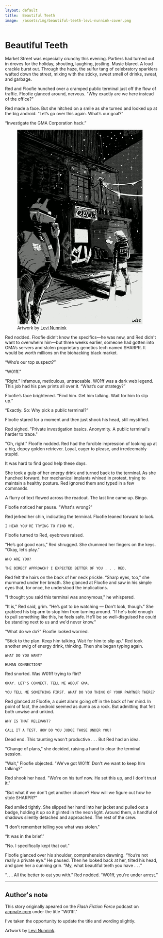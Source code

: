 ```yaml
---
layout: default
title:  Beautiful Teeth
image:  /assets/img/beautiful-teeth-levi-nunnink-cover.png
---
```


# Beautiful Teeth

<p class="dropCap">Market Street was especially crunchy this evening. Partiers had turned out in droves for the holiday, shouting, laughing, jostling. Music blared. A loud crackle burst out. Through the haze, the sulfur tang of celebratory sparklers wafted down the street, mixing with the sticky, sweet smell of drinks, sweat, and garbage.</p>

Red and Floofie hunched over a cramped public terminal just off the flow of traffic. Floofie glanced around, nervous. "Why exactly are we here instead of the office?"

Red made a face. But she hitched on a smile as she turned and looked up at the big android. “Let’s go over this again. What’s our goal?”

“Investigate the GMA Corporation hack.”  

<figure>
    <img src="/assets/img/beautiful-teeth-levi-nunnink.png"
         alt="A woman and an android stand facing a console on a dirty street that's littered with graffiti" height="640px">
    <figcaption>Artwork by <a href="https://nunn.ink/">Levi Nunnink</a></figcaption>
</figure>

Red nodded. Floofie didn’t know the specifics—he was new, and Red didn't want to overwhelm him—but three weeks earlier, someone had gotten into GMA’s servers and stolen proprietary genetics tech named SHARPR. It would be worth millions on the biohacking black market.

“Who’s our top suspect?”  

“W01ff.”  

"Right." Infamous, meticulous, untraceable. W01ff was a dark web legend. This job had his paw prints all over it. “What’s our strategy?”

Floofie’s face brightened. “Find him. Get him talking. Wait for him to slip up.”  

“Exactly. So: Why pick a public terminal?” 

Floofie stared for a moment and then just shook his head, still mystified.  

Red sighed. "Private investigation basics. Anonymity. A public terminal's harder to trace." 

"Oh, right." Floofie nodded. Red had the forcible impression of looking up at a big, dopey golden retriever. Loyal, eager to please, and irredeemably stupid.

It was hard to find good help these days.

She took a gulp of her energy drink and turned back to the terminal. As she hunched forward, her mechanical implants whined in protest, trying to maintain a healthy posture. Red ignored them and typed in a few commands.

A flurry of text flowed across the readout. The last line came up. Bingo.

Floofie noticed her pause. "What's wrong?"

Red jerked her chin, indicating the terminal. Floofie leaned forward to look.

```
I HEAR YOU'RE TRYING TO FIND ME.
```

Floofie turned to Red, eyebrows raised.

“He’s got good ears,” Red shrugged. She drummed her fingers on the keys. “Okay, let’s play.”

```
WHO ARE YOU?
```

```
THE DIRECT APPROACH? I EXPECTED BETTER OF YOU . . . RED.
```

Red felt the hairs on the back of her neck prickle. “Sharp eyes, too,” she murmured under her breath. She glanced at Floofie and saw in his simple eyes that, for once, he understood the implications.

"I thought you said this terminal was anonymous," he whispered.  

"It is," Red said, grim. "He’s got to be watching — Don't look, though.” She grabbed his big arm to stop him from turning around. “If he's bold enough to pull something like this, he feels safe. He'll be so well-disguised he could be standing next to us and we'd never know." 

"What do we do?" Floofie looked worried.

"Stick to the plan. Keep him talking. Wait for him to slip up." Red took another swig of energy drink, thinking. Then she began typing again.

```
WHAT DO YOU WANT?
```

```
HUMAN CONNECTION?
```

Red snorted. Was W01ff trying to flirt?

```
OKAY. LET'S CONNECT. TELL ME ABOUT GMA.
```

```
YOU TELL ME SOMETHING FIRST. WHAT DO YOU THINK OF YOUR PARTNER THERE?
```

Red glanced at Floofie, a quiet alarm going off in the back of her mind. In point of fact, the android seemed as dumb as a rock. But admitting that felt both unwise and unkind.

```
WHY IS THAT RELEVANT?
```

```
CALL IT A TEST. HOW DO YOU JUDGE THOSE UNDER YOU?
```

Dead end. This taunting wasn't productive . . . But Red had an idea.  

"Change of plans," she decided, raising a hand to clear the terminal session.  

"Wait," Floofie objected. "We've got W01ff. Don't we want to keep him talking?"  

Red shook her head. "We're on his turf now. He set this up, and I don't trust it."  

"But what if we don't get another chance? How will we figure out how he stole SHARPR?"

Red smiled tightly. She slipped her hand into her jacket and pulled out a badge, holding it up so it glinted in the neon light. Around them, a handful of shadows silently detached and approached. The rest of the crew.

"I don't remember telling you what was stolen." 
  
“It was in the brief.”

"No. I specifically kept that out.” 

Floofie glanced over his shoulder, comprehension dawning. “You’re not really a private eye.” He paused. Then he looked back at her, tilted his head, and gave her a cunning grin. “My, what beautiful teeth you have . . .”

“. . . All the better to eat you with.” Red nodded. “W01ff, you're under arrest.”

---

## Author's note

This story originally apeared on the _Flash Fiction Force_ podcast on [acpnate.com](https://www.acpnate.com/) under the title "W01ff."

I've taken the opportunity to update the title and wording slightly.

Artwork by [Levi Nunnink](https://nunn.ink/).